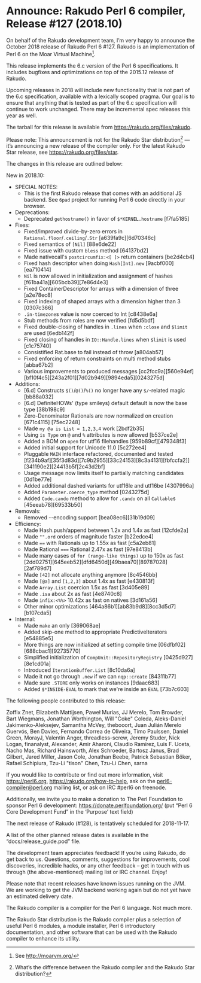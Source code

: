 # Announce: Rakudo Perl 6 compiler, Release #127 (2018.10)

On behalf of the Rakudo development team, I’m very happy to announce the
October 2018 release of Rakudo Perl 6 #127. Rakudo is an implementation of
Perl 6 on the Moar Virtual Machine[^1].

This release implements the 6.c version of the Perl 6 specifications.
It includes bugfixes and optimizations on top of
the 2015.12 release of Rakudo.

Upcoming releases in 2018 will include new functionality that is not
part of the 6.c specification, available with a lexically scoped
pragma. Our goal is to ensure that anything that is tested as part of the
6.c specification will continue to work unchanged. There may be incremental
spec releases this year as well.

The tarball for this release is available from <https://rakudo.org/files/rakudo>.

Please note: This announcement is not for the Rakudo Star
distribution[^2] — it’s announcing a new release of the compiler
only. For the latest Rakudo Star release, see
<https://rakudo.org/files/star>.

The changes in this release are outlined below:

New in 2018.10:
  + SPECIAL NOTES:
    + This is the first Rakudo release that comes with an additional
      JS backend. See `6pad` project for running Perl 6 code directly
      in your browser.
  + Deprecations:
    + Deprecated `gethostname()` in favor of `$*KERNEL.hostname` [f7fa5185]
  + Fixes:
    + Fixed/improved divide-by-zero errors in
        `Rational.floor`/`.ceiling`/`.Str` [a639fa9c][6d70346c]
    + Fixed semantics of `[Nil]` [88e6de22]
    + Fixed issue with custom `bless` method [64137bd2]
    + Made nativecall's `postcircumfix:<[ ]>` return containers [be2d4cb4]
    + Fixed hash descriptor when doing `Hash[Int].new` [9acbf000][ea710414]
    + `Nil` is now allowed in initialization and assignment of hashes
        [f61ba41a][605bcb39][7e86d4e3]
    + Fixed ContainerDescriptor for arrays with a dimension of three [a2e78ec8]
    + Fixed indexing of shaped arrays with a dimension higher than 3 [0307c366]
    + `.in-timezone`s value is now coerced to Int [c8438e6a]
    + Stub methods from roles are now verified [fd5d5bdf]
    + Fixed double-closing of handles in `.lines` when `:close` and
        `$limit` are used [6edb142f]
    + Fixed closing of handles in `IO::Handle.lines` when `$limit`
        is used [c1c75740]
    + Consistified Rat.base to fail instead of throw [a804ab57]
    + Fixed enforcing of return constraints on multi method stubs [abba67b2]
    + Various improvements to produced messages [cc2fcc9a][560e94ef]
        [bf10f4c5][243a2f01][7d02b949][9894eda5][0243275d]
  + Additions:
    + [6.d] Constructs `$()`/`@()`/`%()` no longer have any `$/`-related
        magic [bb88a032]
    + [6.d] DefiniteHOWs' (type smileys) default default is now the base
        type [38b198c9]
    + Zero-Denominator Rationals are now normalized on creation [671c4115]
        [75ec2248]
    + Made `my @a is List = 1,2,3,4` work [2bdf2b35]
    + Using `is Type` on `@` and `%` attributes is now allowed [b537ce2e]
    + Added a BOM on `open` for utf16 filehandles [959b89cf][479348f3]
    + Added initial support for Unicode 11.0 [5c272ee4]
    + Pluggable `MAIN` interface refactored, documented and tested
        [f234b9af][35f3d83d][7c9b2955][33c24153][8c3a4131][fbfccfa2]][341190e2][24413b5f[2c43d2bf]
    + Usage message now limits itself to partially matching candidates
        [0d1be77e]
    + Added additional dashed variants for utf16le and utf16be [4307996a]
    + Added `Parameter.coerce_type` method [0243275d]
    + Added `Code.cando` method to allow for `.cando` on all `Callable`s
        [45eeab78][69533b50]
  + Removals:
    + Removed --encoding support [bea08ec6][31b19d09]
  + Efficiency:
    + Made Hash.push/append between 1.2x and 1.4x as fast [12cfde2a]
    + Made `"".ord` orders of magnitude faster [b22edce4]
    + Made `==` with Rationals up to 1.55x as fast [c5a2eb81]
    + Made Rational `===` Rational 2.47x as fast [97e8413b]
    + Made many cases of `for (range-like things)` up to 150x as fast
        [2dd02751][645eeb52][dfd6450d][49baea70][89787028][2af789d7]
    + Made `[42]` not allocate anything anymore [8c4546bb]
    + Made `[@a]` and `[1,2,3]` about 1.4x as fast [e430813f]
    + Made `Array.List` coercion 1.5x as fast [3d405e89]
    + Made `.isa` about 2x as fast [4e8740c8]
    + Made `infix:<%%>` 10.42x as fast on natives [3d161a56]
    + Other minor optimizations [464a86b1][ab83b9d8][8cc3d5d7][b107cda5]
  + Internal:
    + Made `make` an only [369068ae]
    + Added skip-one method to appropriate PredictiveIterators [e54885e5]
    + More things are now initialized at setting compile time
        [06dfbf02][688cbac1][92735770]
    + Simplified initialization of `CompUnit::RepositoryRegistry`
        [0425d927][8e1cd01a]
    + Introduced `IterationBuffer.List` [8c10da6a]
    + Made it not go through `.new` if we can `nqp::create` [84311b77]
    + Made sure `.STORE` only works on instances [9daac683]
    + Added `$*INSIDE-EVAL` to mark that we're inside an `EVAL` [73b7c603]


The following people contributed to this release:

Zoffix Znet, Elizabeth Mattijsen, Paweł Murias, JJ Merelo, Tom Browder,
Bart Wiegmans, Jonathan Worthington, Will "Coke" Coleda,
Aleks-Daniel Jakimenko-Aleksejev, Samantha McVey, thebooort,
Juan Julián Merelo Guervós, Ben Davies, Fernando Correa de Oliveira,
Timo Paulssen, Daniel Green, MorayJ, Valentin Anger,
threadless-screw, Jeremy Studer, Nick Logan, finanalyst, Alexander,
Amir Aharoni, Claudio Ramirez, Luis F. Uceta, Nacho Mas, Richard Hainsworth,
Alex Schroeder, Bartosz Janus, Brad Gilbert, Jared Miller, Jason Cole,
Jonathan Beebe, Patrick Sebastian Böker, Rafael Schipiura,
Tzu-Li "tison" Chen, Tzu-Li Chen, sarna

If you would like to contribute or find out more information, visit
<https://perl6.org>, <https://rakudo.org/how-to-help>, ask on the
<perl6-compiler@perl.org> mailing list, or ask on IRC #perl6 on freenode.

Additionally, we invite you to make a donation to The Perl Foundation
to sponsor Perl 6 development: <https://donate.perlfoundation.org/>
(put “Perl 6 Core Development Fund” in the ‘Purpose’ text field)

The next release of Rakudo (#128), is tentatively scheduled for 2018-11-17.

A list of the other planned release dates is available in the
“docs/release_guide.pod” file.

The development team appreciates feedback! If you’re using Rakudo, do
get back to us. Questions, comments, suggestions for improvements, cool
discoveries, incredible hacks, or any other feedback – get in touch with
us through (the above-mentioned) mailing list or IRC channel. Enjoy!

Please note that recent releases have known issues running on the JVM.
We are working to get the JVM backend working again but do not yet have
an estimated delivery date.

[^1]: See <http://moarvm.org/>

[^2]: What’s the difference between the Rakudo compiler and the Rakudo
Star distribution?

The Rakudo compiler is a compiler for the Perl 6 language.
Not much more.

The Rakudo Star distribution is the Rakudo compiler plus a selection
of useful Perl 6 modules, a module installer, Perl 6 introductory
documentation, and other software that can be used with the Rakudo
compiler to enhance its utility.
